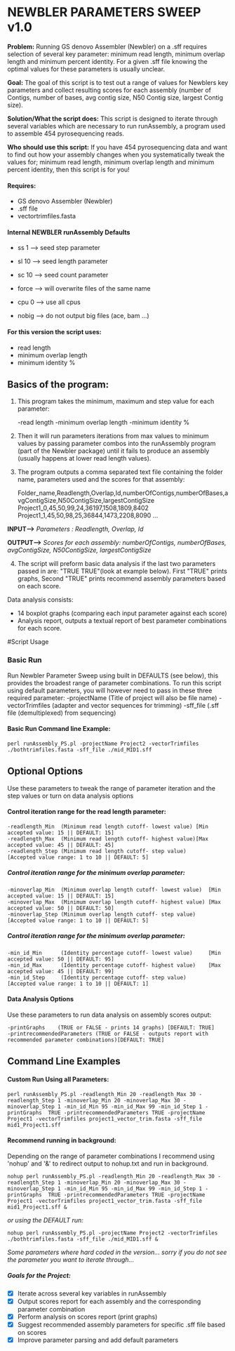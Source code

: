 # NEWBLER PARAMETERS SWEEP v1.0

**Problem:** Running GS denovo Assembler (Newbler) on a .sff requires selection of several key parameter: minimum read length, minimum overlap length and minimum percent identity. For a given .sff file knowing the optimal values for these parameters is usually unclear.

**Goal:** The goal of this script is to test out a range of values for Newblers key parameters and collect resulting scores for each assembly (number of Contigs, number of bases, avg contig size, N50 Contig size, largest Contig size).

**Solution/What the script does:** This script is designed to iterate through several variables which are necessary to run runAssembly, a program used to assemble 454 pyrosequencing reads.

**Who should use this script:** If you have 454 pyrosequencing data and want to find out how your assembly changes when you systematically tweak the values for; minimum read length, minimum overlap length and minimum percent identity, then this script is for you!

#### Requires:
- GS denovo Assembler (Newbler)
- .sff file
- vectortrimfiles.fasta

#### Internal NEWBLER runAssembly Defaults
- ss 1  --> seed step parameter

- sl 10 --> seed length parameter

- sc 10 --> seed count parameter

- force --> will overwrite files of the same name

- cpu 0 --> use all cpus

- nobig --> do not output big files (ace, bam ...)

#### For this version the script uses:
- read length
- minimum overlap length
- minimum identity %

## Basics of the program:

1. This program takes the minimum, maximum and step value for each parameter:

	-read length
	-minimum overlap length
	-minimum identity %

2. Then it will run parameters iterations from max values to minimum values by passing parameter combos into the runAssembly program (part of the Newbler package) until it fails to produce an assembly (usually happens at lower read length values).

3. The program outputs a comma separated text file containing the folder name, parameters used and the scores for that assembly:

	Folder_name,Readlength,Overlap,Id,numberOfContigs,numberOfBases,avgContigSize,N50ContigSize,largestContigSize
	Project1_0,45,50,99,24,36197,1508,1809,8402
	Project1_1,45,50,98,25,36844,1473,2208,8090
	...

**INPUT-->** *Parameters : Readlength, Overlap, Id*

**OUTPUT-->** *Scores for each assembly: numberOfContigs, numberOfBases, avgContigSize, N50ContigSize, largestContigSize*

4. The script will preform basic data analysis if the last two parameters passed in are: "TRUE TRUE"(look at example below). First "TRUE" prints graphs, Second "TRUE" prints recommend assembly parameters based on each score.

Data analysis consists:
- 14 boxplot graphs (comparing each input parameter against each score)
- Analysis report, outputs a textual report of best parameter combinations for each score.

#Script Usage

### Basic Run

Run Newbler Parameter Sweep using built in DEFAULTS (see below), this provides the broadest range of parameter combinations.
To run this script using default parameters, you will however need to pass in these three required parameter:
	-projectName (Title of project will also be file name)
	-vectorTrimfiles (adapter and vector sequences for trimming)
	-sff_file (.sff file (demultiplexed) from sequencing)

#### Basic Run Command line Example:

	perl runAssembly_PS.pl -projectName Project2 -vectorTrimfiles ./bothtrimfiles.fasta -sff_file ./mid_MID1.sff

## Optional Options
Use these parameters to tweak the range of parameter iteration and the step values or turn on data analysis options

#### Control iteration range for the read length parameter:

	-readlength_Min  (Minimum read length cutoff- lowest value)	[Min accepted value: 15 || DEFAULT: 15]
	-readlength_Max  (Minimum read length cutoff- highest value)[Max accepted value: 45 || DEFAULT: 45]
	-readlength_Step (Minimum read length cutoff- step value)		[Accepted value range: 1 to 10 || DEFAULT: 5]

##### Control iteration range for the minimum overlap parameter:

	-minoverlap_Min  (Minimum overlap length cutoff- lowest value)	[Min accepted value: 15 || DEFAULT: 15]
	-minoverlap_Max  (Minimum overlap length cutoff- highest value)	[Max accepted value: 50 || DEFAULT: 50]
	-minoverlap_Step (Minimum overlap length cutoff- step value)		[Accepted value range: 1 to 10 || DEFAULT: 5]

##### Control iteration range for the minimum overlap parameter:

	-min_id_Min      (Identity percentage cutoff- lowest value)		[Min accepted value: 50 || DEFAULT: 95]
	-min_id_Max      (Identity percentage cutoff- highest value)	[Max accepted value: 45 || DEFAULT: 99]
	-min_id_Step     (Identity percentage cutoff- step value)			[Accepted value range: 1 to 10 || DEFAULT: 1]

#### Data Analysis Options
Use these parameters to run data analysis on assembly scores output:

	-printGraphs	(TRUE or FALSE - prints 14 graphs) [DEFAULT: TRUE]
	-printrecommendedParameters (TRUE or FALSE - outputs report with recommended parameter combinations)[DEFAULT: TRUE]


## Command Line Examples

#### Custom Run Using all Parameters:

	perl runAssembly_PS.pl -readlength_Min 20 -readlength_Max 30 -readlength_Step 1 -minoverlap_Min 20 -minoverlap_Max 30 -minoverlap_Step 1 -min_id_Min 95 -min_id_Max 99 -min_id_Step 1 -printGraphs  TRUE -printrecommendedParameters TRUE -projectName Project1 -vectorTrimfiles project1_vector_trim.fasta -sff_file mid1_Project1.sff

#### Recommend running in background:
Depending on the range of parameter combinations I recommend using 'nohup'  and '&' to redirect output to nohup.txt and run in background.

	nohup perl runAssembly_PS.pl -readlength_Min 20 -readlength_Max 30 -readlength_Step 1 -minoverlap_Min 20 -minoverlap_Max 30 -minoverlap_Step 1 -min_id_Min 95 -min_id_Max 99 -min_id_Step 1 -printGraphs  TRUE -printrecommendedParameters TRUE -projectName Project1 -vectorTrimfiles project1_vector_trim.fasta -sff_file mid1_Project1.sff &

*or using the DEFAULT run:*

	nohup perl runAssembly_PS.pl -projectName Project2 -vectorTrimfiles ./bothtrimfiles.fasta -sff_file ./mid_MID1.sff &

*Some parameters where hard coded in the version... sorry if you do not see the parameter you want to iterate through...*

##### Goals for the Project:
- [x] Iterate across several key variables in runAssembly
- [x] Output scores report for each assembly and the corresponding parameter combination
- [x] Perform analysis on scores report (print graphs)
- [x] Suggest recommended assembly parameters for specific .sff file based on scores
- [x] Improve parameter parsing and add default parameters
